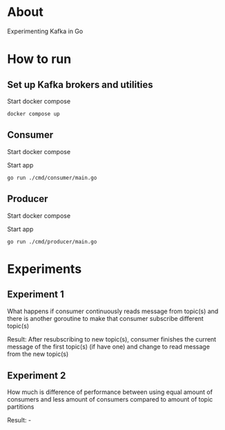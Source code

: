 # About

Experimenting Kafka in Go

# How to run

## Set up Kafka brokers and utilities

Start docker compose

```
docker compose up
```

## Consumer

Start docker compose

Start app

```
go run ./cmd/consumer/main.go
```

## Producer

Start docker compose

Start app

```
go run ./cmd/producer/main.go
```

# Experiments

## Experiment 1

What happens if consumer continuously reads message from topic(s) and there is another goroutine to make that consumer subscribe different topic(s)

Result: After resubscribing to new topic(s), consumer finishes the current message of the first topic(s) (if have one) and change to read message from the new topic(s)

## Experiment 2

How much is difference of performance between using equal amount of consumers and less amount of consumers compared to amount of topic partitions

Result: -
